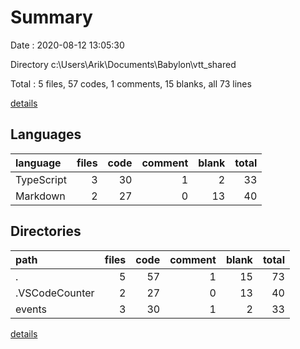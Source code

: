 # Summary

Date : 2020-08-12 13:05:30

Directory c:\Users\Arik\Documents\Babylon\vtt_shared

Total : 5 files,  57 codes, 1 comments, 15 blanks, all 73 lines

[details](details.md)

## Languages
| language | files | code | comment | blank | total |
| :--- | ---: | ---: | ---: | ---: | ---: |
| TypeScript | 3 | 30 | 1 | 2 | 33 |
| Markdown | 2 | 27 | 0 | 13 | 40 |

## Directories
| path | files | code | comment | blank | total |
| :--- | ---: | ---: | ---: | ---: | ---: |
| . | 5 | 57 | 1 | 15 | 73 |
| .VSCodeCounter | 2 | 27 | 0 | 13 | 40 |
| events | 3 | 30 | 1 | 2 | 33 |

[details](details.md)